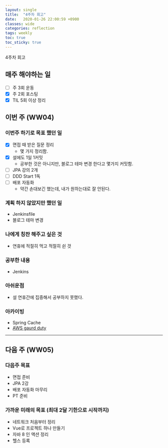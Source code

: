 ```yaml
---
layout: single
title:  "4주차 회고"
date:   2020-01-26 22:00:59 +0900
classes: wide
categories: reflection
tags: weekly
toc: true
toc_sticky: true
---
```


4주차 회고

## 매주 해야하는 일

- [ ] 주 3회 운동
- [x] 주 2회 포스팅
- [x] TIL 5회 이상 정리

## 이번 주 (WW04)

### 이번주 하기로 목표 했던 일

- [x] 면접 때 받은 질문 정리
  - 몇 가지 정리함.
- [x] 설에도 1일 1커밋
  - 공부한 것은 아니지만, 블로그 테마 변경 한다고 몇가지 커밋함.
- [ ] JPA 강의 2개
- [ ] DDD Start 1독
- [ ] 배포 자동화
  - 약간 손대보긴 했는데, 내가 원하는대로 잘 안된다.

### 계획 하지 않았지만 했던 일

- Jenkinsfile
- 블로그 테마 변경

### 나에게 칭찬 해주고 싶은 것

- 연휴에 적절히 먹고 적절히 쉰 것

### 공부한 내용

- Jenkins

### 아쉬운점

- 설 연휴간에 집중해서 공부하지 못했다.

### 아카이빙

- Spring Cache
- [AWS gaurd duty](https://docs.aws.amazon.com/guardduty/latest/ug/guardduty_remediate.html#compromised-creds)

---

## 다음 주 (WW05)

### 다음주 목표

- 면접 준비
- JPA 2강
- 배포 자동화 마무리
- PT 준비

### 가까운 미래의 목표 (최대 2달 기한으로 시작까지)

- 네트워크 처음부터 정리
- Vue로 프로젝트 하나 만들기
- 자바 8 인 액션 정리
- 헬스 등록
